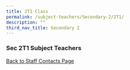 ```yaml
---
title: 2T1 Class
permalink: /subject-teachers/Secondary-2/2T1/
description: ""
third_nav_title: Secondary 2
---
```

### Sec 2T1 Subject Teachers

 
 
[Back to Staff Contacts Page](https://staging.d1w3gt6qa53vq2.amplifyapp.com/about-us/school-staff-contacts/)